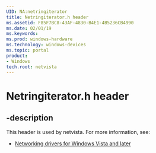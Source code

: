 ```yaml
---
UID: NA:netringiterator
title: Netringiterator.h header
ms.assetid: F85F7BC8-43AF-4830-B4E1-4B5236CB4990
ms.date: 02/01/19
ms.keywords: 
ms.prod: windows-hardware
ms.technology: windows-devices
ms.topic: portal
product:
- Windows
tech.root: netvista
---
```


# Netringiterator.h header


## -description


This header is used by netvista. For more information, see:

- [Networking drivers for Windows Vista and later](../_netvista/index.md)
